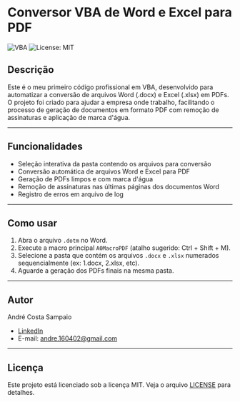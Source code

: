 # Conversor VBA de Word e Excel para PDF

![VBA](https://img.shields.io/badge/language-VBA-blue)
![License: MIT](https://img.shields.io/badge/license-MIT-green)

## Descrição

Este é o meu primeiro código profissional em VBA, desenvolvido para automatizar a conversão de arquivos Word (.docx) e Excel (.xlsx) em PDFs. O projeto foi criado para ajudar a empresa onde trabalho, facilitando o processo de geração de documentos em formato PDF com remoção de assinaturas e aplicação de marca d'água.

---

## Funcionalidades

- Seleção interativa da pasta contendo os arquivos para conversão
- Conversão automática de arquivos Word e Excel para PDF
- Geração de PDFs limpos e com marca d'água
- Remoção de assinaturas nas últimas páginas dos documentos Word
- Registro de erros em arquivo de log

---

## Como usar

1. Abra o arquivo `.dotm` no Word.
2. Execute a macro principal `A0MacroPDF` (atalho sugerido: Ctrl + Shift + M).
3. Selecione a pasta que contém os arquivos `.docx` e `.xlsx` numerados sequencialmente (ex: 1.docx, 2.xlsx, etc).
4. Aguarde a geração dos PDFs finais na mesma pasta.

---

## Autor

André Costa Sampaio  
- [LinkedIn](https://www.linkedin.com/in/andre-costa-sampaio-328a78229/)  
- E-mail: andre.160402@gmail.com

---

## Licença

Este projeto está licenciado sob a licença MIT. Veja o arquivo [LICENSE](LICENSE) para detalhes.
